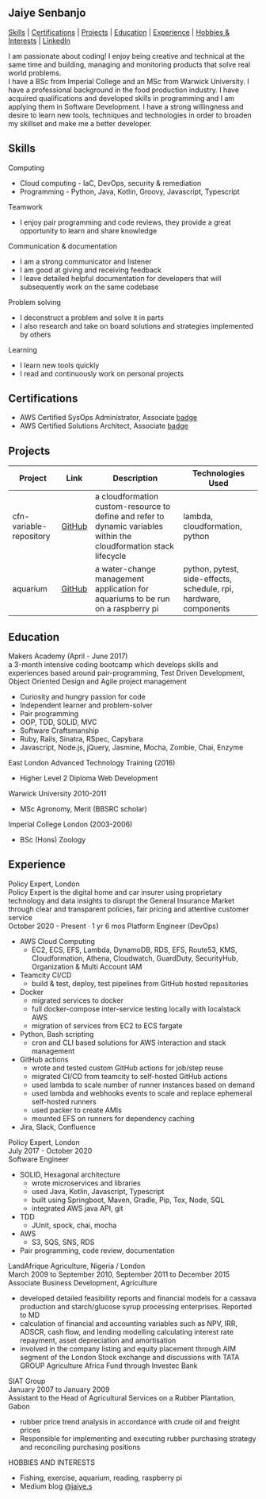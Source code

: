 ## Jaiye Senbanjo

[Skills](#skills) | [Certifications](#certifications) | [Projects](#projects) | [Education](#education) | [Experience](#experience) | [Hobbies & Interests](#hobbies) |
[LinkedIn](https://www.linkedin.com/in/jaiye-senbanjo-b1893862)

I am passionate about coding! I enjoy being creative and technical at the same time and building, managing and monitoring products that solve real world problems.  
I have a BSc from Imperial College and an MSc from Warwick University. I have a professional background in the food production industry. I have acquired qualifications and developed skills in programming and I am applying them in Software Development. I have a strong willingness and desire to learn new tools, techniques and technologies in order to broaden my skillset and make me a better developer.

<a name="skills"></a>
## Skills
Computing
 - Cloud computing - IaC, DevOps, security & remediation
 - Programming - Python, Java, Kotlin, Groovy, Javascript, Typescript
 
Teamwork
 - I enjoy pair programming and code reviews, they provide a great opportunity to learn and share knowledge

Communication & documentation
 - I am a strong communicator and listener
 - I am good at giving and receiving feedback
 - I leave detailed helpful documentation for developers that will subsequently work on the same codebase
 
Problem solving
 - I deconstruct a problem and solve it in parts
 - I also research and take on board solutions and strategies implemented by others

Learning
- I learn new tools quickly
- I read and continuously work on personal projects

<a name="certifications"></a>
## Certifications
- AWS Certified SysOps Administrator, Associate [badge](https://www.credly.com/badges/80583fc0-f881-4011-b8e2-e1777a228915)
- AWS Certified Solutions Architect, Associate [badge](https://www.credly.com/badges/6a645b90-4fab-4349-933a-1caa0f71e9ba)

<a name="projects"></a>
## Projects

| Project | Link                                                              | Description | Technologies Used  |
|--------|-------------------------------------------------------------------|--------|-----------------------|  
| cfn-variable-repository | [GitHub](https://github.com/JayWebDevCom/cfn-variable-repository) | a cloudformation custom-resource to define and refer to dynamic variables within the cloudformation stack lifecycle | lambda, cloudformation, python                                  |
| aquarium | [GitHub](https://github.com/JayWebDevCom/aquarium)                | a water-change management application for aquariums to be run on a raspberry pi | python, pytest, side-effects, schedule, rpi, hardware, components |  

<a name="education"></a>
## Education

Makers Academy (April - June 2017)  
a 3-month intensive coding bootcamp which develops skills and experiences based around pair-programming, Test Driven Development, Object Oriented Design and Agile project management  
- Curiosity and hungry passion for code
- Independent learner and problem-solver
- Pair programming
- OOP, TDD, SOLID, MVC
- Software Craftsmanship
- Ruby, Rails, Sinatra, RSpec, Capybara
- Javascript, Node.js, jQuery, Jasmine, Mocha, Zombie, Chai, Enzyme

East London Advanced Technology Training (2016)  
- Higher Level 2 Diploma Web Development

Warwick University 2010-2011
- MSc Agronomy, Merit (BBSRC scholar)

Imperial College London (2003-2006)
- BSc (Hons) Zoology

<a name="experience"></a>
## Experience

Policy Expert, London  
Policy Expert is the digital home and car insurer using proprietary technology and data insights to disrupt the General Insurance Market through clear and transparent policies, fair pricing and attentive customer service  
October 2020 - Present · 1 yr 6 mos
Platform Engineer (DevOps)
- AWS Cloud Computing
  - EC2, ECS, EFS, Lambda, DynamoDB, RDS, EFS, Route53, KMS, Cloudformation, Athena, Cloudwatch, GuardDuty, SecurityHub, Organization & Multi Account IAM
- Teamcity CI/CD
  - build & test, deploy, test pipelines from GitHub hosted repositories
- Docker
  - migrated services to docker
  - full docker-compose inter-service testing locally with localstack AWS 
  - migration of services from EC2 to ECS fargate
- Python, Bash scripting
  - cron and CLI based solutions for AWS interaction and stack management
- GitHub actions
  - wrote and tested custom GitHub actions for job/step reuse
  - migrated CI/CD from teamcity to self-hosted GitHub actions
  - used lambda to scale number of runner instances based on demand 
  - used lambda and webhooks events to scale and replace ephemeral self-hosted runners
  - used packer to create AMIs
  - mounted EFS on runners for dependency caching
- Jira, Slack, Confluence

Policy Expert, London  
July 2017 - October 2020  
Software Engineer  
- SOLID, Hexagonal architecture 
  - wrote microservices and libraries  
  - used Java, Kotlin, Javascript, Typescript
  - built using Springboot, Maven, Gradle, Pip, Tox, Node, SQL
  - integrated AWS java API, git
- TDD 
  - JUnit, spock, chai, mocha 
- AWS
  - S3, SQS, SNS, RDS 
- Pair programming, code review, documentation

LandAfrique Agriculture, Nigeria / London  
March 2009 to September 2010, September 2011 to December 2015
Associate Business Development, Agriculture
- developed detailed feasibility reports and financial models for a cassava production and starch/glucose syrup processing enterprises. Reported to MD
- calculation of financial and accounting variables such as NPV, IRR, ADSCR, cash flow, and lending modelling calculating interest rate repayment, asset depreciation and amortisation
- involved in the company listing and equity placement through AIM segment of the London Stock exchange and discussions with TATA GROUP Agriculture Africa Fund through Investec Bank

SIAT Group  
January 2007 to January 2009  
Assistant to the Head of Agricultural Services on a Rubber Plantation, Gabon
- rubber price trend analysis in accordance with crude oil and freight prices
- Responsible for implementing and executing rubber purchasing strategy and reconciling purchasing positions

HOBBIES AND INTERESTS
 - Fishing, exercise, aquarium, reading, raspberry pi
 - Medium blog [@jaiye.s][medium-blog]

[medium-blog]: https://medium.com/@jaiye.s
